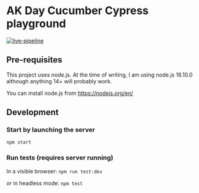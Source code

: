 # AK Day Cucumber Cypress playground

[![live-pipeline](https://github.com/armakuni/akday-cucumber-cypress/actions/workflows/main.yml/badge.svg)](https://github.com/armakuni/akday-cucumber-cypress/actions/workflows/main.yml)

## Pre-requisites

This project uses node.js. At the time of writing, I am using node.js 16.10.0 although anything 14+ will probably work.

You can install node.js from https://nodejs.org/en/

## Development

### Start by launching the server

`npm start`

### Run tests (requires server running)

In a visible browser: `npm run test:dev`

_or_ in headless mode: `npm test`

